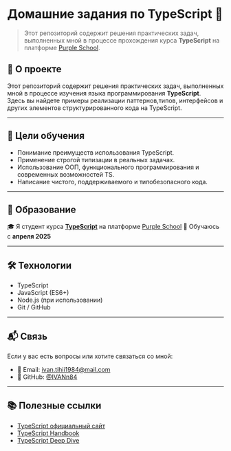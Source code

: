 # Домашние задания по TypeScript 🚀

> Этот репозиторий содержит решения практических задач, выполненных мной в процессе прохождения курса **TypeScript** на платформе [Purple School](https://app.purpleschool.ru/).

## 📘 О проекте

Этот репозиторий содержит решения практических задач, выполненных мной в процессе изучения языка программирования **TypeScript**.  
Здесь вы найдете примеры реализации паттернов,типов, интерфейсов и других элементов структурированного кода на TypeScript.

---

## 🎯 Цели обучения

- Понимание преимуществ использования TypeScript.
- Применение строгой типизации в реальных задачах.
- Использование ООП, функционального программирования и современных возможностей TS.
- Написание чистого, поддерживаемого и типобезопасного кода.

---

## 🏫 Образование

🎓 Я студент курса **[TypeScript](https://app.purpleschool.ru/courses/5/sections/16/lessons/986)**  на платформе [Purple School](https://app.purpleschool.ru) 
📅 Обучаюсь с **апреля 2025** 

---

## 🛠 Технологии

- TypeScript
- JavaScript (ES6+)
- Node.js (при использовании)
- Git / GitHub

---

## 📬 Связь

Если у вас есть вопросы или хотите связаться со мной:

- 📧 Email: [ivan.tihii1984@mail.com](mailto:ivan.tihii1984@mail.com)
- 🐙 GitHub: [@IVANn84](https://github.com/IVANn84) 

---

## 📚 Полезные ссылки

- [TypeScript официальный сайт](https://www.typescriptlang.org/) 
- [TypeScript Handbook](https://www.typescriptlang.org/docs/) 
- [TypeScript Deep Dive](https://basarat.gitbook.io/typescript/) 
